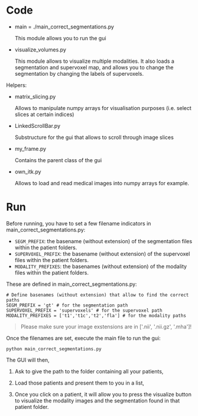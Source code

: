 # Code

- main = ./main_correct_segmentations.py
    
    This module allows you to run the gui
   
- visualize_volumes.py

    This module allows to visualize multiple modalities. It also loads a segmentation and supervoxel map, and allows you to change the segmentation by changing the labels of supervoxels.
   
Helpers:

- matrix_slicing.py

    Allows to manipulate numpy arrays for visualisation purposes (i.e. select slices at certain indices)
    
- LinkedScrollBar.py

     Substructure for the gui that allows to scroll through image slices
     
- my_frame.py

     Contains the parent class of the gui
     
- own_itk.py

     Allows to load and read medical images into numpy arrays for example.

# Run

Before running, you have to set a few filename indicators in main_correct_segmentations.py:

- `SEGM_PREFIX`: the basename (without extension) of the segmentation files within the patient folders.
- `SUPERVOXEL_PREFIX`: the basename (without extension) of the supervoxel files within the patient folders.
- `MODALITY_PREFIXES`: the basenames (without extension) of the modality files within the patient folders.
    
These are defined in main_correct_segmentations.py:
    
~~~~
# Define basenames (without extension) that allow to find the correct paths
SEGM_PREFIX = 'gt' # for the segmentation path
SUPERVOXEL_PREFIX = 'supervoxels' # for the supervoxel path
MODALITY_PREFIXES = ['t1','t1c','t2','fla'] # for the modality paths
~~~~

> Please make sure your image exstensions are in ['.nii', '.nii.gz', '.mha']!

Once the filenames are set, execute the main file to run the gui:

~~~~
python main_correct_segmentations.py
~~~~

The GUI will then,

1. Ask to give the path to the folder containing all your patients, 

2. Load those patients and present them to you in a list,

3. Once you click on a patient, it will allow you to press the visualize button to visualize the modality images and the segmentation found in that patient folder.
